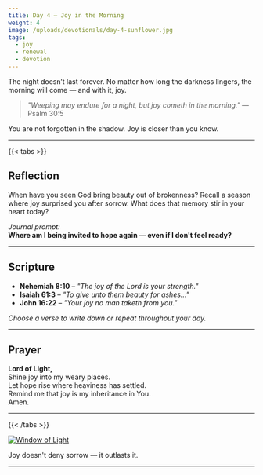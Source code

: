 ```yaml
---
title: Day 4 – Joy in the Morning
weight: 4
image: /uploads/devotionals/day-4-sunflower.jpg
tags:
  - joy
  - renewal
  - devotion
---
```


The night doesn’t last forever. No matter how long the darkness lingers, the morning will come — and with it, joy.

> _"Weeping may endure for a night, but joy cometh in the morning."_ — Psalm 30:5

You are not forgotten in the shadow. Joy is closer than you know.

---

{{< tabs >}}

## Reflection

When have you seen God bring beauty out of brokenness? Recall a season where joy surprised you after sorrow. What does that memory stir in your heart today?

_Journal prompt:_  
**Where am I being invited to hope again — even if I don't feel ready?**

---

## Scripture

- **Nehemiah 8:10** – _"The joy of the Lord is your strength."_
- **Isaiah 61:3** – _"To give unto them beauty for ashes..."_
- **John 16:22** – _"Your joy no man taketh from you."_

_Choose a verse to write down or repeat throughout your day._

---

## Prayer

**Lord of Light,**  
Shine joy into my weary places.  
Let hope rise where heaviness has settled.  
Remind me that joy is my inheritance in You.  
Amen.

---

{{< /tabs >}}

[![Window of Light](/uploads/devotionals/day-4-sunflower.jpg)](/uploads/devotionals/day-4-sunflower.jpg)

Joy doesn't deny sorrow — it outlasts it.

---


